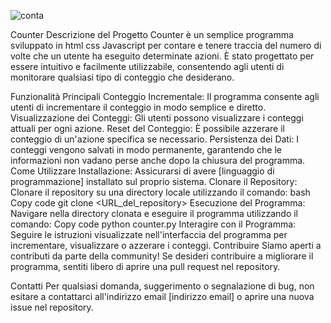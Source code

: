 ![conta](https://github.com/IonDuluta/counter/assets/130406100/29c4a2b5-8a0b-4877-8a3d-a3142c9820e4)


Counter
Descrizione del Progetto
Counter è un semplice programma sviluppato in html css Javascript per contare e tenere traccia
del numero di volte che un utente ha eseguito determinate azioni. È stato progettato per essere 
intuitivo e facilmente utilizzabile, consentendo agli utenti di monitorare qualsiasi tipo di conteggio che desiderano.

Funzionalità Principali
Conteggio Incrementale: Il programma consente agli utenti di incrementare il conteggio in modo semplice e diretto.
Visualizzazione dei Conteggi: Gli utenti possono visualizzare i conteggi attuali per ogni azione.
Reset del Conteggio: È possibile azzerare il conteggio di un'azione specifica se necessario.
Persistenza dei Dati: I conteggi vengono salvati in modo permanente, garantendo che le informazioni non vadano perse anche dopo la chiusura del programma.
Come Utilizzare
Installazione: Assicurarsi di avere [linguaggio di programmazione] installato sul proprio sistema.
Clonare il Repository: Clonare il repository su una directory locale utilizzando il comando:
bash
Copy code
git clone <URL_del_repository>
Esecuzione del Programma: Navigare nella directory clonata e eseguire il programma utilizzando il comando:
Copy code
python counter.py
Interagire con il Programma: Seguire le istruzioni visualizzate nell'interfaccia del programma per incrementare, visualizzare o azzerare i conteggi.
Contribuire
Siamo aperti a contributi da parte della community! Se desideri contribuire a migliorare il programma, sentiti libero di aprire una pull request nel repository.

Contatti
Per qualsiasi domanda, suggerimento o segnalazione di bug, non esitare a contattarci all'indirizzo email [indirizzo email] o aprire una nuova issue nel repository.
